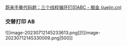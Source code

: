 [蔚来手撕代码题：三个线程循环打印ABC - 掘金 (juejin.cn)](https://juejin.cn/post/7248242431660998714)
### 交替打印 AB
![[image-20230712145233613.png]]![[image-20230712145330009.png|500]]



